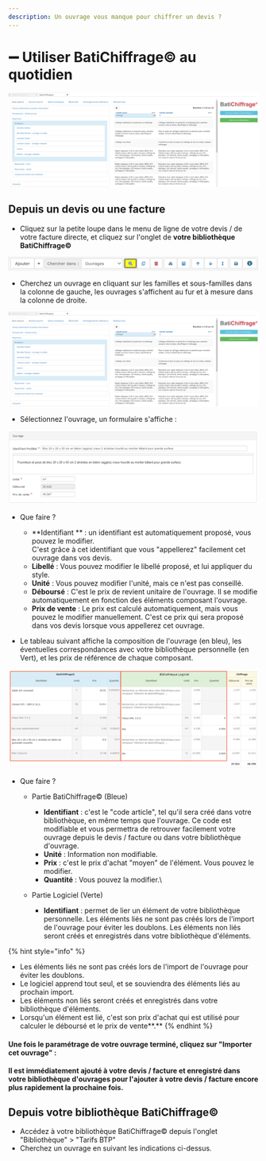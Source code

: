 ```yaml
---
description: Un ouvrage vous manque pour chiffrer un devis ?
---
```


# ➖ Utiliser BatiChiffrage© au quotidien

![](<../../../.gitbook/assets/10 (1).png>)

## Depuis un devis ou une facture

* Cliquez sur la petite loupe dans le menu de ligne de votre devis / de votre facture directe, et cliquez sur l'onglet de **votre bibliothèque BatiChiffrage©**

![](../../../.gitbook/assets/6.png)

* Cherchez un ouvrage en cliquant sur les familles et sous-familles dans la colonne de gauche, les ouvrages s'affichent au fur et à mesure dans la colonne de droite.

![](<../../../.gitbook/assets/10 (1).png>)

* Sélectionnez l'ouvrage, un formulaire s'affiche :

![](<../../../.gitbook/assets/capture (24).png>)

*   Que faire ?

    * **Identifiant ** : un identifiant est automatiquement proposé, vous pouvez le modifier.\
      C'est grâce à cet identifiant que vous "appellerez" facilement cet ouvrage dans vos devis.
    * **Libellé** : Vous pouvez modifier le libellé proposé, et lui appliquer du style.
    * **Unité** : Vous pouvez modifier l'unité, mais ce n'est pas conseillé.
    * **Déboursé** : C'est le prix de revient unitaire de l'ouvrage. Il se modifie automatiquement en fonction des éléments composant l'ouvrage.
    * **Prix de vente** : Le prix est calculé automatiquement, mais vous pouvez le modifier manuellement. C'est ce prix qui sera proposé dans vos devis lorsque vous appellerez cet ouvrage.


* Le tableau suivant affiche la composition de l'ouvrage (en bleu), les éventuelles correspondances avec votre bibliothèque personnelle (en Vert), et les prix de référence de chaque composant.

![](../../../.gitbook/assets/9.png)

* Que faire ?
  * Partie BatiChiffrage© (Bleue)
    * **Identifiant** : c'est le "code article", tel qu'il sera créé dans votre bibliothèque, en même temps que l'ouvrage. Ce code est modifiable et vous permettra de retrouver facilement votre ouvrage depuis le devis / facture ou dans votre bibliothèque d'ouvrage.
    * **Unité** : Information non modifiable.
    * **Prix** : c'est le prix d'achat "moyen" de l'élément. Vous pouvez le modifier.
    * **Quantité** : Vous pouvez la modifier.\

  * Partie Logiciel (Verte)
    * **Identifiant** : permet de lier un élément de votre bibliothèque personnelle. Les éléments liés ne sont pas créés lors de l'import de l'ouvrage pour éviter les doublons. Les éléments non liés seront créés et enregistrés dans votre bibliothèque d'éléments.

{% hint style="info" %}
* Les éléments liés ne sont pas créés lors de l'import de l'ouvrage pour éviter les doublons.
* Le logiciel apprend tout seul, et se souviendra des éléments liés au prochain import.
* Les éléments non liés seront créés et enregistrés dans votre bibliothèque d'éléments.
* Lorsqu'un élément est lié, c'est son prix d'achat qui est utilisé pour calculer le déboursé et le prix de vente**.**
{% endhint %}

#### Une fois le paramétrage de votre ouvrage terminé, cliquez sur "Importer cet ouvrage" :

**Il est immédiatement ajouté à votre devis / facture et enregistré dans votre bibliothèque d'ouvrages pour l'ajouter à votre devis / facture encore plus rapidement la prochaine fois.**

## Depuis votre bibliothèque **BatiChiffrage©**

* Accédez à votre bibliothèque BatiChiffrage© depuis l'onglet "Bibliothèque" > "Tarifs BTP"
* Cherchez un ouvrage en suivant les indications ci-dessus.
